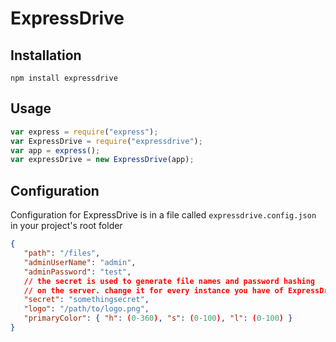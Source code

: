 # ExpressDrive

## Installation

```
npm install expressdrive
```

## Usage

``` javascript
var express = require("express");
var ExpressDrive = require("expressdrive");
var app = express();
var expressDrive = new ExpressDrive(app);
```

## Configuration

Configuration for ExpressDrive is in a file called `expressdrive.config.json` in your project's root folder

```json
{
   "path": "/files",
   "adminUserName": "admin",
   "adminPassword": "test",
   // the secret is used to generate file names and password hashing
   // on the server. change it for every instance you have of ExpressDrive
   "secret": "somethingsecret", 
   "logo": "/path/to/logo.png",
   "primaryColor": { "h": (0-360), "s": (0-100), "l": (0-100) }
}
```